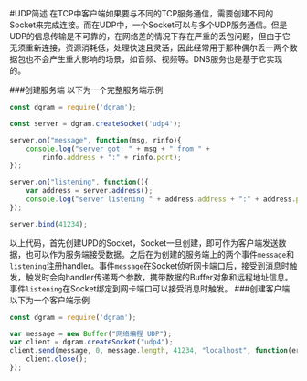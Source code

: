 #UDP简述
在TCP中客户端如果要与不同的TCP服务通信，需要创建不同的Socket来完成连接。而在UDP中，一个Socket可以与多个UDP服务通信。但是UDP的信息传输是不可靠的，在网络差的情况下存在严重的丢包问题，但由于它无须重新连接，资源消耗低，处理快速且灵活，因此经常用于那种偶尔丢一两个数据包也不会产生重大影响的场景，如音频、视频等。DNS服务也是基于它实现的。

###创建服务端
以下为一个完整服务端示例
```javascript
const dgram = require('dgram');

const server = dgram.createSocket('udp4');

server.on("message", function(msg, rinfo){
    console.log("server got: " + msg + " from " + 
        rinfo.address + ":" + rinfo.port);
});

server.on("listening", function(){
    var address = server.address();
    console.log("server listening " + address.address + ":" + address.port);
});

server.bind(41234);
```
以上代码，首先创建UPD的Socket，Socket一旦创建，即可作为客户端发送数据，也可以作为服务端接受数据。之后在为创建的服务端上的两个事件`message`和`listening`注册handler。事件`message`在Socket侦听网卡端口后，接受到消息时触发，触发时会向handler传递两个参数，携带数据的Buffer对象和远程地址信息。事件`listening`在Socket绑定到网卡端口可以接受消息时触发。
###创建客户端
以下为一个客户端示例
```javascript
const dgram = require('dgram');

var message = new Buffer("网络编程 UDP");
var client = dgram.createSocket("udp4");
client.send(message, 0, message.length, 41234, "localhost", function(err, bytes){
    client.close();
});
```